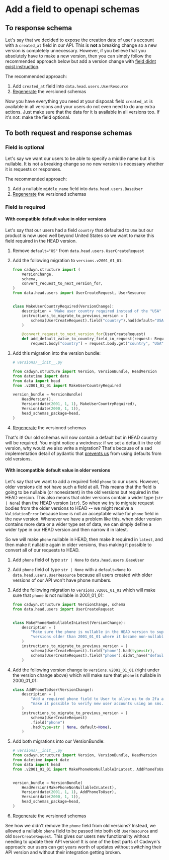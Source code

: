 # Add a field to openapi schemas

## To response schema

Let's say that we decided to expose the creation date of user's account with a `created_at` field in our API. This is **not** a breaking change so a new version is completely unnecessary. However, if you believe that you absolutely have to make a new version, then you can simply follow the recommended approach below but add a version change with [field didnt exist instruction](../../concepts/schema_migrations.md#remove-a-field-from-the-older-version).

The recommended approach:

1. Add `created_at` field into `data.head.users.UserResource`
2. [Regenerate](../../concepts/code_generation.md) the versioned schemas

Now you have everything you need at your disposal: field `created_at` is available in all versions and your users do not even need to do any extra actions. Just make sure that the data for it is available in all versions too. If it's not: make the field optional.

## To both request and response schemas

### Field is optional

Let's say we want our users to be able to specify a middle name but it is nullable. It is not a breaking change so no new version is necessary whether it is requests or responses.

The recommended approach:

1. Add a nullable `middle_name` field into `data.head.users.BaseUser`
2. [Regenerate](../../concepts/code_generation.md) the versioned schemas

### Field is required

#### With compatible default value in older versions

Let's say that our users had a field `country` that defaulted to `USA` but our product is now used well beyond United States so we want to make this field required in the HEAD version.

1. Remove `default="US"` from `data.head.users.UserCreateRequest`
2. Add the following migration to `versions.v2001_01_01`:

    ```python
    from cadwyn.structure import (
        VersionChange,
        schema,
        convert_request_to_next_version_for,
    )
    from data.head.users import UserCreateRequest, UserResource


    class MakeUserCountryRequired(VersionChange):
        description = 'Make user country required instead of the "USA" default'
        instructions_to_migrate_to_previous_version = (
            schema(UserCreateRequest).field("country").had(default="USA"),
        )

        @convert_request_to_next_version_for(UserCreateRequest)
        def add_default_value_to_country_field_in_request(request: RequestInfo):
            request.body["country"] = request.body.get("country", "USA")
    ```

3. Add this migration into the version bundle:

    ```python
    # versions/__init__.py

    from cadwyn.structure import Version, VersionBundle, HeadVersion
    from datetime import date
    from data import head
    from .v2001_01_01 import MakeUserCountryRequired

    version_bundle = VersionBundle(
        HeadVersion(),
        Version(date(2001, 1, 1), MakeUserCountryRequired),
        Version(date(2000, 1, 1)),
        head_schemas_package=head,
    )
    ```

4. [Regenerate](../../concepts/code_generation.md) the versioned schemas

That's it! Our old schemas will now contain a default but in HEAD country will be required. You might notice a weirdness: if we set a default in the old version, why would we also write a migration? That's because of a sad implementation detail of pydantic that [prevents us](../../concepts/schema_migrations.md#change-a-field-in-the-older-version) from using defaults from old versions.

#### With incompatible default value in older versions

Let's say that we want to add a required field `phone` to our users. However, older versions did not have such a field at all. This means that the field is going to be nullable (or nonexistent) in the old versions but required in the HEAD version. This also means that older versions contain a wider type (`str | None`) than the HEAD version (`str`). So when we try to migrate request bodies from the older versions to HEAD -- we might receive a `ValidationError` because `None` is not an acceptable value for `phone` field in the new version. Whenever we have a problem like this, when older version contains more data or a wider type set of data,  we can simply define a wider type in our HEAD version and then narrow it in latest.

So we will make `phone` nullable in HEAD, then make it required in `latest`, and then make it nullable again in older versions, thus making it possible to convert all of our requests to HEAD.

1. Add `phone` field of type `str | None` to `data.head.users.BaseUser`
2. Add `phone` field of type `str | None` with a `default=None` to `data.head.users.UserResource` because all users created with older versions of our API won't have phone numbers.
3. Add the following migration to `versions.v2001_01_01` which will make sure that `phone` is not nullable in 2001_01_01:

    ```python
    from cadwyn.structure import VersionChange, schema
    from data.head.users import UserCreateRequest


    class MakePhoneNonNullableInLatest(VersionChange):
        description = (
            "Make sure the phone is nullable in the HEAD version to support "
            "versions older than 2001_01_01 where it became non-nullable"
        )
        instructions_to_migrate_to_previous_version = (
            schema(UserCreateRequest).field("phone").had(type=str),
            schema(UserCreateRequest).field("phone").didnt_have("default"),
        )
    ```

4. Add the following version change to `versions.v2001_01_01` (right under the version change above) which will make sure that `phone` is nullable in 2000_01_01:

    ```python
    class AddPhoneToUser(VersionChange):
        description = (
            "Add a required phone field to User to allow us to do 2fa and to "
            "make it possible to verify new user accounts using an sms."
        )
        instructions_to_migrate_to_previous_version = (
            schema(UserCreateRequest)
            .field("phone")
            .had(type=str | None, default=None),
        )
    ```

5. Add both migrations into our VersionBundle:

    ```python
    # versions/__init__.py
    from cadwyn.structure import Version, VersionBundle, HeadVersion
    from datetime import date
    from data import head
    from .v2001_01_01 import MakePhoneNonNullableInLatest, AddPhoneToUser


    version_bundle = VersionBundle(
        HeadVersion(MakePhoneNonNullableInLatest),
        Version(date(2001, 1, 1), AddPhoneToUser),
        Version(date(2000, 1, 1)),
        head_schemas_package=head,
    )
    ```

6. [Regenerate](../../concepts/code_generation.md) the versioned schemas

See how we didn't remove the `phone` field from old versions? Instead, we allowed a nullable `phone` field to be passed into both old `UserResource` and old `UserCreateRequest`. This gives our users new functionality without needing to update their API version! It is one of the best parts of Cadwyn's approach: our users can get years worth of updates without switching their API version and without their integration getting broken.
